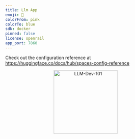 ```yaml
---
title: Llm App
emoji: 🚀
colorFrom: pink
colorTo: blue
sdk: docker
pinned: false
license: openrail
app_port: 7860
---
```

Check out the configuration reference at https://huggingface.co/docs/hub/spaces-config-reference

<p align="center" draggable="false"><img src="https://github.com/AI-Maker-Space/LLM-Dev-101/assets/37101144" alt="LLM-Dev-101" width="200px" height="auto"/></p>
